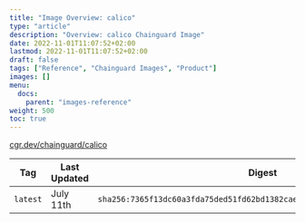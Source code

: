 ```yaml
---
title: "Image Overview: calico"
type: "article"
description: "Overview: calico Chainguard Image"
date: 2022-11-01T11:07:52+02:00
lastmod: 2022-11-01T11:07:52+02:00
draft: false
tags: ["Reference", "Chainguard Images", "Product"]
images: []
menu:
  docs:
    parent: "images-reference"
weight: 500
toc: true
---
```


[cgr.dev/chainguard/calico](https://github.com/chainguard-images/images/tree/main/images/calico)

| Tag      | Last Updated | Digest                                                                    |
|----------|--------------|---------------------------------------------------------------------------|
| `latest` | July 11th    | `sha256:7365f13dc60a3fda75ded51fd62bd1382caec4f7d7a159adae6ff0bfb433baa4` |


